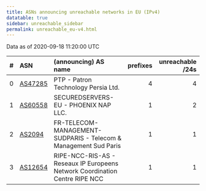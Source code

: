 ```yaml
---
title: ASNs announcing unreachable networks in EU (IPv4)
datatable: true
sidebar: unreachable_sidebar
permalink: unreachable_eu-v4.html
---
```


Data as of 2020-09-18 11:20:00 UTC


<div class="datatable-begin"></div>

|   # | ASN                                    | (announcing) AS name                                                        |   prefixes |   unreachable /24s |
|----:|:---------------------------------------|:----------------------------------------------------------------------------|-----------:|-------------------:|
|   0 | [AS47285](unreachable_AS47285-v4.html) | PTP - Patron Technology Persia Ltd.                                         |          4 |                  4 |
|   1 | [AS60558](unreachable_AS60558-v4.html) | SECUREDSERVERS-EU - PHOENIX NAP LLC.                                        |          1 |                  2 |
|   2 | [AS2094](unreachable_AS2094-v4.html)   | FR-TELECOM-MANAGEMENT-SUDPARIS - Telecom &amp; Management Sud Paris         |          1 |                  1 |
|   3 | [AS12654](unreachable_AS12654-v4.html) | RIPE-NCC-RIS-AS - Reseaux IP Europeens Network Coordination Centre RIPE NCC |          1 |                  1 |

<div class="datatable-end"></div>